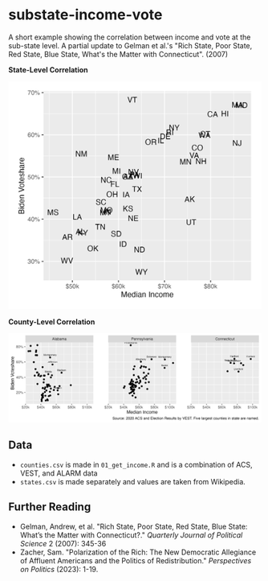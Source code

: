 
# substate-income-vote

<!-- badges: start -->
<!-- badges: end -->

A short example showing the correlation between income and vote at the sub-state level. A partial update to Gelman et al.'s "Rich State, Poor State, Red State, Blue State, What's the Matter with Connecticut". (2007)

**State-Level Correlation**

![ ](figures/states.png)


**County-Level Correlation**

![](figures/substate.png)


## Data

- `counties.csv` is made in `01_get_income.R` and is a combination of ACS, VEST, and ALARM data
- `states.csv` is made separately and values are taken from Wikipedia.


## Further Reading

- Gelman, Andrew, et al. "Rich State, Poor State, Red State, Blue State: What’s the Matter with Connecticut?." _Quarterly Journal of Political Science_ 2 (2007): 345-36  
- Zacher, Sam. "Polarization of the Rich: The New Democratic Allegiance of Affluent Americans and the Politics of Redistribution." _Perspectives on Politics_ (2023): 1-19.
